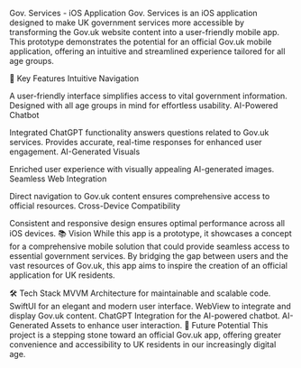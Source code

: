 Gov. Services - iOS Application
Gov. Services is an iOS application designed to make UK government services more accessible by transforming the Gov.uk website content into a user-friendly mobile app. This prototype demonstrates the potential for an official Gov.uk mobile application, offering an intuitive and streamlined experience tailored for all age groups.

🚀 Key Features
Intuitive Navigation

A user-friendly interface simplifies access to vital government information.
Designed with all age groups in mind for effortless usability.
AI-Powered Chatbot

Integrated ChatGPT functionality answers questions related to Gov.uk services.
Provides accurate, real-time responses for enhanced user engagement.
AI-Generated Visuals

Enriched user experience with visually appealing AI-generated images.
Seamless Web Integration

Direct navigation to Gov.uk content ensures comprehensive access to official resources.
Cross-Device Compatibility

Consistent and responsive design ensures optimal performance across all iOS devices.
📚 Vision
While this app is a prototype, it showcases a concept for a comprehensive mobile solution that could provide seamless access to essential government services. By bridging the gap between users and the vast resources of Gov.uk, this app aims to inspire the creation of an official application for UK residents.

🛠️ Tech Stack
MVVM Architecture for maintainable and scalable code.
SwiftUI for an elegant and modern user interface.
WebView to integrate and display Gov.uk content.
ChatGPT Integration for the AI-powered chatbot.
AI-Generated Assets to enhance user interaction.
🌟 Future Potential
This project is a stepping stone toward an official Gov.uk app, offering greater convenience and accessibility to UK residents in our increasingly digital age.
